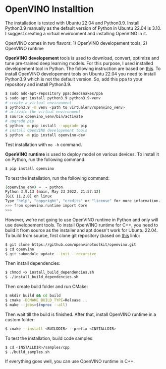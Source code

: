 # OpenVINO Installtion

The installation is tested with Ubuntu 22.04 and Python3.9. Install Python3.9 manually as the default version of Python in Ubuntu 22.04 is 3.10. I suggest creating a virtual environment and installing OpenVINO in it.

OpenVINO comes in two flavors: 1) OpenVINO developement tools, 2) OpenVINO runtime 

**OpenVINO developement** tools is used to download, convert, optimize and tune pre-trained deep learning models. For this purpose, I used installed developement tool in Python. The following instruction are based on [this](https://docs.openvino.ai/latest/openvino_docs_install_guides_install_dev_tools.html). To install OpenVINO developement tools on Ubuntu 22.04 you need to install Python3.9 which is not the default version. So, add this ppa to your repository and install Python3.9.

```bash
$ sudo add-apt-repository ppa:deadsnakes/ppa 
$ sudo apt install python3.9 python3.9-venv
# create a virtual environment
$ python3.9 -m venv <path to virtualenv/openvino_venv>
# activate the virtual environment
$ source openvino_venv/bin/activate
# upgrade pip
$ python -m pip install --upgrade pip
# install OpenVINO developement tools
$ python -m pip install openvino-dev 
```
Test installation with `mo -h` command.

**OpenVINO runtime** is used to deploy model on various devices. To install it on Python, run the following command:

```bash
$ pip install openvino
```
To test the installation, run the following command:

```bash
(openvino_env) ➜  ~ python
Python 3.9.13 (main, May 23 2022, 21:57:12) 
[GCC 11.2.0] on linux
Type "help", "copyright", "credits" or "license" for more information.
>>> from openvino.runtime import Core
>>>
```
However, we're not going to use OpenVINO runtime in Python and only will use developement tools. To install OpenVINO runtime for C++, you need to build it from source as the installer and apt doesn't work for Ubuntu 22.04. To build from source, first clone git repository (based on [this](https://github.com/openvinotoolkit/openvino/wiki/BuildingCode) link):

```bash
$ git clone https://github.com/openvinotoolkit/openvino.git
$ cd openvino
$ git submodule update --init --recursive
```
Then install dependencies:

```bash
$ chmod +x install_build_dependencies.sh
$ ./install_build_dependencies.sh
```
Then create build folder and run CMake:

```bash
$ mkdir build && cd build
$ cmake -DCMAKE_BUILD_TYPE=Release ..
$ make --jobs=$(nproc --all)
```
Then wait till the build is finished. After that, install OpenVINO runtime in a custom folder:

```bash
$ cmake --install <BUILDDIR> --prefix <INSTALLDIR>
```
To test the installation, build code samples:

```bash
$ cd <INSTALLDIR>/samples/cpp
$ ./build_samples.sh
```
If everything goes well, you can use OpenVINO runtime in C++. 